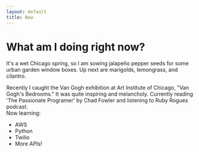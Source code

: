```yaml
---
layout: default
title: Now
---
```

# What am I doing right now?
It's a wet Chicago spring, so I am sowing jalapeño pepper seeds for some urban garden window boxes. Up next are marigolds, lemongrass, and cilantro. 

Recently I caught the Van Gogh exhibition at Art Institute of Chicago, "Van Gogh's Bedrooms." It was quite inspiring and melancholy. Currently reading 'The Passionate Programer' by Chad Fowler and listening to Ruby Rogues podcast.  
Now learning:

* AWS
* Python
* Twilio
* More APIs!
